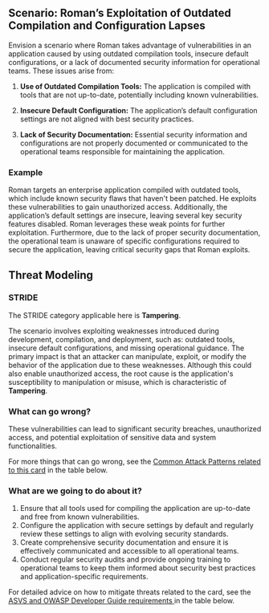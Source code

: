 ## Scenario: Roman’s Exploitation of Outdated Compilation and Configuration Lapses

Envision a scenario where Roman takes advantage of vulnerabilities in an application caused by using outdated compilation tools, insecure default configurations, or a lack of documented security information for operational teams. These issues arise from:

1. **Use of Outdated Compilation Tools:** The application is compiled with tools that are not up-to-date, potentially including known vulnerabilities.

2. **Insecure Default Configuration:** The application’s default configuration settings are not aligned with best security practices.

3. **Lack of Security Documentation:** Essential security information and configurations are not properly documented or communicated to the operational teams responsible for maintaining the application.

### Example

Roman targets an enterprise application compiled with outdated tools, which include known security flaws that haven't been patched. He exploits these vulnerabilities to gain unauthorized access. Additionally, the application’s default settings are insecure, leaving several key security features disabled. Roman leverages these weak points for further exploitation. Furthermore, due to the lack of proper security documentation, the operational team is unaware of specific configurations required to secure the application, leaving critical security gaps that Roman exploits.

## Threat Modeling

### STRIDE

The STRIDE category applicable here is **Tampering**.

The scenario involves exploiting weaknesses introduced during development, compilation, and deployment, such as: outdated tools, insecure default configurations, and missing operational guidance.
The primary impact is that an attacker can manipulate, exploit, or modify the behavior of the application due to these weaknesses.
Although this could also enable unauthorized access, the root cause is the application's susceptibility to manipulation or misuse, which is characteristic of **Tampering**.

### What can go wrong?

These vulnerabilities can lead to significant security breaches, unauthorized access, and potential exploitation of sensitive data and system functionalities.

For more things that can go wrong, see the [Common Attack Patterns related to this card](#mapping 'Common Attack Patterns related to this card [internal]') in the table below.

### What are we going to do about it?

1. Ensure that all tools used for compiling the application are up-to-date and free from known vulnerabilities.
2. Configure the application with secure settings by default and regularly review these settings to align with evolving security standards. 
3. Create comprehensive security documentation and ensure it is effectively communicated and accessible to all operational teams. 
4. Conduct regular security audits and provide ongoing training to operational teams to keep them informed about security best practices and application-specific requirements.

For detailed advice on how to mitigate threats related to the card, see the [ASVS and OWASP Developer Guide requirements ](#mapping 'ASVS and OWASP Developer Guide requirements [internal]') in the table below.
